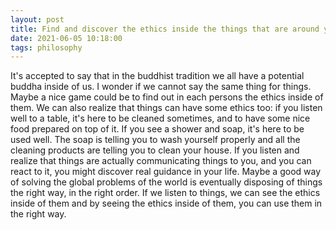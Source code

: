 ```yaml
---
layout: post
title: Find and discover the ethics inside the things that are around you
date: 2021-06-05 10:18:00
tags: philosophy
---
```


It's accepted to say that in the buddhist tradition we all have a potential buddha inside of us. I wonder if we cannot say the same thing for things. Maybe a nice game could be to find out in each persons the ethics inside of them. We can also realize that things can have some ethics too: if you listen well to a table, it's here to be cleaned sometimes, and to have some nice food prepared on top of it. If you see a shower and soap, it's here to be used well. The soap is telling you to wash yourself properly and all the cleaning products are telling you to clean your house. If you listen and realize that things are actually communicating things to you, and you can react to it, you might discover real guidance in your life.
Maybe a good way of solving the global problems of the world is eventually disposing of things the right way, in the right order. If we listen to things, we can see the ethics inside of them and by seeing the ethics inside of them, you can use them in the right way.